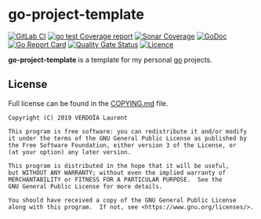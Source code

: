# go-project-template

[![GitLab CI](https://gitlab.com/lvjp/go-project-template/badges/master/pipeline.svg)](https://gitlab.com/lvjp/go-project-template/commits/master)
[![go test Coverage report](https://gitlab.com/lvjp/go-project-template/badges/master/coverage.svg)](https://gitlab.com/lvjp/go-project-template/commits/master)
[![Sonar Coverage](https://sonarcloud.io/api/project_badges/measure?project=lvjp_go-project-template&metric=coverage)](https://sonarcloud.io/dashboard?id=lvjp_go-project-template)
[![GoDoc](https://godoc.org/github.com/lvjp/go-project-template?status.svg)](https://godoc.org/github.com/lvjp/go-project-template)
[![Go Report Card](https://goreportcard.com/badge/github.com/lvjp/go-project-template)](https://goreportcard.com/report/github.com/lvjp/go-project-template)
[![Quality Gate Status](https://sonarcloud.io/api/project_badges/measure?project=lvjp_go-project-template&metric=alert_status)](https://sonarcloud.io/dashboard?id=lvjp_go-project-template)
[![Licence](https://img.shields.io/badge/license-GPL--3.0-brightgreen)](https://gitlab.com/lvjp/go-project-template/blob/master/COPYING.md)

**go-project-template** is a template for my personal [go](https://golang.org) projects.

## License

Full license can be found in the [COPYING.md](COPYING.md) file.

    Copyright (C) 2019 VERDOÏA Laurent

    This program is free software: you can redistribute it and/or modify
    it under the terms of the GNU General Public License as published by
    the Free Software Foundation, either version 3 of the License, or
    (at your option) any later version.

    This program is distributed in the hope that it will be useful,
    but WITHOUT ANY WARRANTY; without even the implied warranty of
    MERCHANTABILITY or FITNESS FOR A PARTICULAR PURPOSE.  See the
    GNU General Public License for more details.

    You should have received a copy of the GNU General Public License
    along with this program.  If not, see <https://www.gnu.org/licenses/>.
